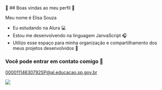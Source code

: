 💙 ## Boas vindas ao meu perfil 💙

Meu nome é Elisa Souza

 - Eu estudando na Alura 💻
 - Estou me desenvolvendo na linguagem JanvaScript 🎧
 - Utilizo esse espaço para minha organizaçâo e compartilhamento dos meus projetos desenvolvidos 🤖

### Você pode entrar em contato comigo 📧

00001114630792SP@al.educacao.sp.gov.br

![](https://tenor.com/tsOqeCHGMXU.gif)

